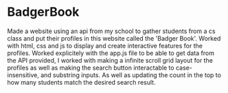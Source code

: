 # BadgerBook
Made a website using an api from my school to gather students from a cs class and put their profiles in this website called the 'Badger Book'. Worked with html, css and js to display and create interactive features for the profiles.
Worked explicitely with the app.js file to be able to get data from the API provided, I worked with making a infinite scroll grid layout for the profiles as well as making the search button interactable to case-insensitive, and substring inputs. As well as updating the count in the top to how many students match the desired search result.  

